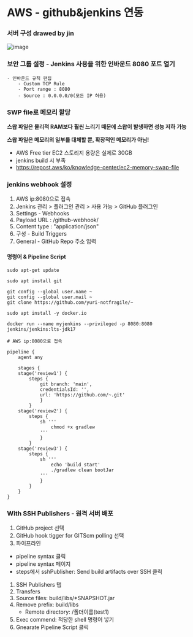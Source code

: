 # AWS - github&jenkins 연동
### 서버 구성 drawed by jin
![image](https://github.com/yuri-notfragile/jenkins_withEC2/assets/131278132/178d8093-a9d2-4cc3-91cd-c433a5c097c6)


### 보안 그룹 설정 - Jenkins 사용을 위한 인바운드 8080 포트 열기
    - 인바운드 규칙 편집
        - Custom TCP Rule
        - Port range : 8080
        - Source : 0.0.0.0/0(모든 IP 허용)


### SWP file로 메모리 할당

**스왑 파일은 물리적 RAM보다 훨씬 느리기 때문에 스왑이 발생하면 성능 저하 가능**

**스왑 파일은 메모리의 일부를 대체할 뿐, 확장적인 메모리가 아님!**

- AWS Free tier EC2 스토리지 용량은 실제로 30GB
- jenkins build 시 부족
- https://repost.aws/ko/knowledge-center/ec2-memory-swap-file



### jenkins webhook 설정
1. AWS ip:8080으로 접속
2. Jenkins 관리 > 플러그인 관리 > 사용 가능 > GitHub 플러그인
3. Settings - Webhooks
4. Payload URL : <Jenkins URL>/github-webhook/
5. Content type : "application/json"
6. 구성 - Build Triggers
7. General - GitHub Repo 주소 입력


#### 명령어 & Pipeline Script
```
sudo apt-get update

sudo apt install git

git config --global user.name ~
git config --global user.mail ~
git clone https://github.com/yuri-notfragile/~

sudo apt install -y docker.io

docker run --name myjenkins --privileged -p 8080:8080 jenkins/jenkins:lts-jdk17

# AWS ip:8080으로 접속

```

```
pipeline {
    agent any

    stages {
    stage('review1') {
        steps {
            git branch: 'main', 
            credentialsId: '', 
            url: 'https://github.com/~.git'
            }
        }
    stage('review2') {
        steps {
            sh '''
                chmod +x gradlew
            '''
            }
        }
	stage('review3') {
        steps {
            sh '''
                echo 'build start'
                ./gradlew clean bootJar
            '''
            }   
        }
    }
}
```

### With SSH Publishers - 원격 서버 배포
 1. GitHub project 선택
 2. GitHub hook tigger for GITScm polling 선택
 3. 파이프라인
 
* pipeline syntax 클릭
* pipeline syntax 페이지 
* steps에서 sshPublisher: Send build artifacts over SSH 클릭

1. SSH Publishers 탭
2. Transfers 
3. Source files: build/libs/*SNAPSHOT.jar
4. Remove prefix: build/libs
	* Remote directory: /폴더이름(test1)
5. Exec commend: 적당한 shell 명령어 넣기
6. Gnearate Pipeline Script 클릭
